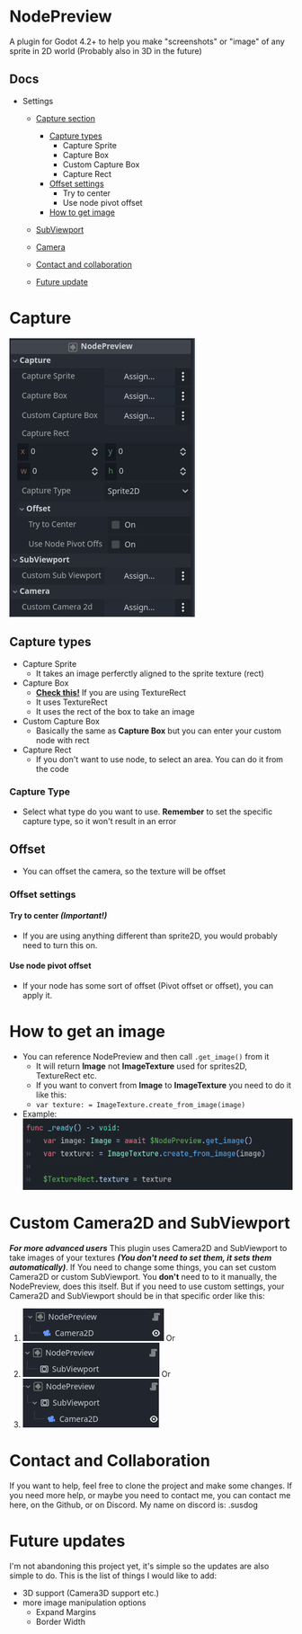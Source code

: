 # NodePreview
A plugin for Godot 4.2+ to help you make "screenshots" or "image" of any sprite in 2D world
(Probably also in 3D in the future)

## Docs
- Settings
	- [Capture section](#Capture)
		- [Capture types](#Capture-types)
			- Capture Sprite
			- Capture Box
			- Custom Capture Box
			- Capture Rect
		- [Offset settings](#offset-settings)
			- Try to center
			- Use node pivot offset
		- [How to get image](#how-to-get-image)
	- [SubViewport](#custom-camera2d-and-subviewport)
	- [Camera](#custom-camera2d-and-subviewport)

	- [Contact and collaboration](#contact-and-collaboration)
	- [Future update](#)


# Capture
![NodePreview settings](docs_images/full_view.png)

## Capture types
- Capture Sprite
	- It takes an image perferctly aligned to the sprite texture (rect)
- Capture Box
	- [**Check this!**](#try-to-center-important) If you are using TextureRect
	- It uses TextureRect
	- It uses the rect of the box to take an image
- Custom Capture Box
	- Basically the same as **Capture Box** but you can enter your custom node with rect
- Capture Rect
	- If you don't want to use node, to select an area. You can do it from the code

### Capture Type
- Select what type do you want to use. **Remember** to set the specific capture type, so it won't result in an error

## Offset
- You can offset the camera, so the texture will be offset

### Offset settings

#### Try to center ***(Important!)***
- If you are using anything different than sprite2D, you would probably need to turn this on.

#### Use node pivot offset
- If your node has some sort of offset (Pivot offset or offset), you can apply it.

# How to get an image
- You can reference NodePreview and then call ```.get_image()``` from it
	- It will return **Image** not **ImageTexture** used for sprites2D, TextureRect etc.
	- If you want to convert from **Image** to **ImageTexture** you need to do it like this:
	- ```var texture: = ImageTexture.create_from_image(image)```
- Example:
	![](docs_images/how_to.png)

# Custom Camera2D and SubViewport 
***For more advanced users***
This plugin uses Camera2D and SubViewport to take images of your textures ***(You don't need to set them, it sets them automatically)***. If
You need to change some things, you can set custom Camera2D or custom SubViewport. You **don't**
need to to it manually, the NodePreview, does this itself. But if you need to use custom settings,
your Camera2D and SubViewport should be in that specific order like this:
1. ![](docs_images/only_camera.png)
Or
2. ![](docs_images/only_subviewport.png)
Or
3. ![](docs_images/both.png)

# Contact and Collaboration
If you want to help, feel free to clone the project and make some changes.
If you need more help, or maybe you need to contact me, you can contact me here, on the Github, or on Discord.
My name on discord is: .susdog

# Future updates
I'm not abandoning this project yet, it's simple so the updates are also simple to do.
This is the list of things I would like to add:
- 3D support (Camera3D support etc.)
- more image manipulation options
	- Expand Margins
	- Border Width
